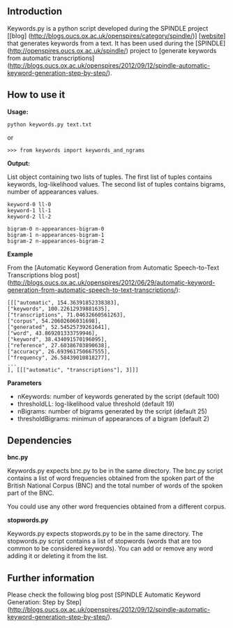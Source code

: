 ## Introduction

Keywords.py is a python script developed during the SPINDLE project [[blog] (http://blogs.oucs.ox.ac.uk/openspires/category/spindle/)] [[website](http://openspires.oucs.ox.ac.uk/spindle/)] that generates keywords from a text. 
It has been used during the [SPINDLE] 
(http://openspires.oucs.ox.ac.uk/spindle/) project to [generate keywords
 from automatic transcriptions] 
(http://blogs.oucs.ox.ac.uk/openspires/2012/09/12/spindle-automatic-keyword-generation-step-by-step/).
 


## How to use it

**Usage:** 
    
    python keywords.py text.txt

or 

    >>> from keywords import keywords_and_ngrams

**Output:**

List object containing two lists of tuples. The first list of tuples contains keywords, log-likelihood values. The second list of tuples contains bigrams, number of appearances values. 

    keyword-0 ll-0
    keyword-1 ll-1
    keyword-2 ll-2
    
    bigram-0 n-appearances-bigram-0
    bigram-1 n-appearances-bigram-1
    bigram-2 n-appearances-bigram-2

**Example**

From the [Automatic Keyword Generation from Automatic Speech-to-Text Transcriptions blog post] (http://blogs.oucs.ox.ac.uk/openspires/2012/06/29/automatic-keyword-generation-from-automatic-speech-to-text-transcriptions/):

    [[["automatic", 154.36391852338383], 
    ["keywords", 100.22612939881635], 
    ["transcriptions", 71.04632660561263], 
    ["corpus", 54.20602606031698], 
    ["generated", 52.54525739261641], 
    ["word", 43.869201333759946], 
    ["keyword", 38.434091570196095], 
    ["reference", 27.60386703890638], 
    ["accuracy", 26.693961750667555], 
    ["frequency", 26.58439010818277], 
    ...
    ], [[["automatic", "transcriptions"], 3]]]



**Parameters**

- nKeywords: number of keywords generated by the script (default 100)
- thresholdLL: log-likelihood value threshold (default 19)
- nBigrams: number of bigrams generated by the script (default 25)
- thresholdBigrams: minimun of appearances of a bigram (default 2)

## Dependencies

**bnc.py**

Keywords.py expects bnc.py to be in the same directory. The bnc.py script contains a list of word frequencies obtained from the spoken part of the British National Corpus (BNC) and the total number of words of the spoken part of the BNC. 

You could use any other word frequencies obtained from a different corpus. 

**stopwords.py**

Keywords.py expects stopwords.py to be in the same directory. The stopwords.py script contains a list of stopwords (words that are too common to be considered keywords). You can add or remove any word adding it or deleting it from the list. 
   
   
## Further information

Please check the following blog post [SPINDLE Automatic Keyword Generation: Step by Step] (http://blogs.oucs.ox.ac.uk/openspires/2012/09/12/spindle-automatic-keyword-generation-step-by-step/).

     
